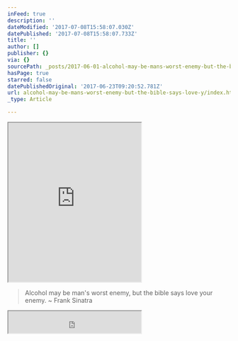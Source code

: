 ```yaml
---
inFeed: true
description: ''
dateModified: '2017-07-08T15:58:07.030Z'
datePublished: '2017-07-08T15:58:07.733Z'
title: ''
author: []
publisher: {}
via: {}
sourcePath: _posts/2017-06-01-alcohol-may-be-mans-worst-enemy-but-the-bible-says-love-y.md
hasPage: true
starred: false
datePublishedOriginal: '2017-06-23T09:20:52.781Z'
url: alcohol-may-be-mans-worst-enemy-but-the-bible-says-love-y/index.html
_type: Article

---
```

<iframe src="https://the-grid.github.io/ed-userhtml/?g=eJylkM1qw0AMhO_7FMKXtAF7oUfb8RuUHnvWbhZnyf51pWCSkHePbQz5K_TQq0YafTMt8dGZTlTo0g5LxtwbhrMA8Ej70nrsTQ2H7N5WO-ZEtZTDMFRKWVSVjl5S1BadlwrzdPFRpdCv3huQ66_ENgbYGvhE-jmYtRxdF98UyU5qrU1gk5ub4uN2fDjT3E3JnsapjoHRhkbMQjkYtbdc_hv0e_ZZ8B5cf8V82HgCe9H5mG5xLkK0cilctNb3oB0SbYr78gugrDfFnyEm_qJrVZbdFT77lmA" height="360" style=""></iframe>

> Alcohol may be man's worst enemy, but the bible says love your enemy. ~ Frank Sinatra

<iframe src="https://the-grid.github.io/ed-userhtml/?g=eJyFkcFuhCAQhu_7FFMO2xPQ2FtXTfYNemrSI-DE4qoQZqzx7Yu6cQ9t0pBA8s__f8xA2fhvcL0hqoSZGh9ibxYZbIeORX0CKP802Ik5jKIudS5vtq3227humAQ0ho00kW5-rMTm8u5Q-xBiJRakQzETb_kVneFPUsJ1Zb5nrYAdquDDk2f4Yo70pjVxMmOLbrKoXBj00UShQco7icKUHAIlV4k1mHPzPCtrvbFbioLzps9nRHNDQ0ubfKOG-CpA74zPjACbwkyYoAlI4zMDTTGGxHDu-bJdfG75AtjjgCOr9YH2furT_clKcslHfnTyzwj7zLqjhygL9ZLX4EfV0foXO7L-ARJXoGY" height="50" style=""></iframe>
